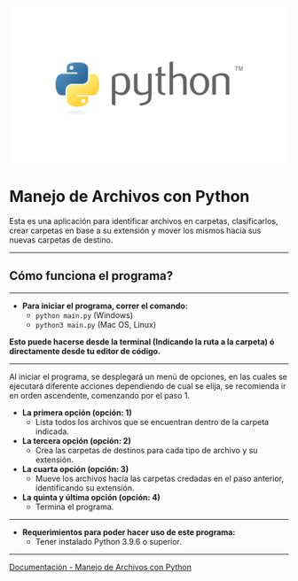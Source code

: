![Banner Python](images/Banner_Python.png)

# Manejo de Archivos con Python

Esta es una aplicación para identificar archivos en carpetas, clasificarlos, crear carpetas en base a su extensión y mover los mismos hacia sus nuevas carpetas de destino.

---

## Cómo funciona el programa?

---

* **Para iniciar el programa, correr el comando:**
  * ```python main.py``` (Windows)
  * ```python3 main.py``` (Mac OS, Linux)

**Esto puede hacerse desde la terminal (Indicando la ruta a la carpeta) ó directamente desde tu editor de código.**

---

Al iniciar el programa, se desplegará un menú de opciones, en las cuales se ejecutará diferente acciones dependiendo de cual se elija, se recomienda ir en orden ascendente, comenzando por el paso 1.

  * **La primera opción (opción: 1)**
    * Lista todos los archivos que se encuentran dentro de     la carpeta indicada.
  * **La tercera opción (opción: 2)**
    * Crea las carpetas de destinos para cada tipo de archivo y su extensión.
  * **La cuarta opción (opción: 3)**
    * Mueve los archivos hacia las carpetas credadas en el paso anterior, identificando su extensión.
  * **La quinta y última opción (opción: 4)**
    * Termina el programa. 

___

* **Requerimientos para poder hacer uso de este programa:**
  * Tener instalado Python 3.9.6 o superior.

---

[Documentación - Manejo de Archivos con Python](https://drive.google.com/file/d/1UtSaeh3nRIQAg_rtJ-NnikdPEENvYvGF/view?usp=sharing)